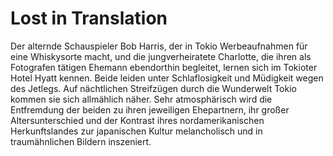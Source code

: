 ﻿# Lost in Translation

Der alternde Schauspieler Bob Harris, der in Tokio Werbeaufnahmen für eine Whiskysorte macht, und die jungverheiratete Charlotte, die ihren als Fotografen tätigen Ehemann ebendorthin begleitet, lernen sich im Tokioter Hotel Hyatt kennen. 
Beide leiden unter Schlaflosigkeit und Müdigkeit wegen des Jetlegs. Auf nächtlichen Streifzügen durch die Wunderwelt Tokio kommen sie sich allmählich näher. 
Sehr atmosphärisch wird die Entfremdung der beiden zu ihren jeweiligen Ehepartnern, ihr großer Altersunterschied und der Kontrast ihres nordamerikanischen Herkunftslandes zur japanischen Kultur melancholisch und in traumähnlichen Bildern inszeniert. 
